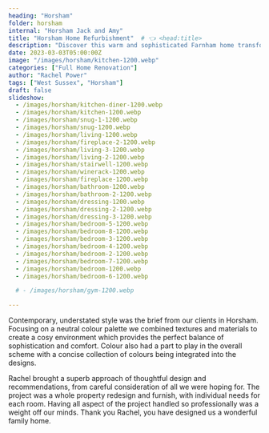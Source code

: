 ```yaml
---
heading: "Horsham"
folder: horsham
internal: "Horsham Jack and Amy"
title: "Horsham Home Refurbishment"  # 👈 <head:title>
description: "Discover this warm and sophisticated Farnham home transformation. A two-storey extension and full renovation create light-filled, spacious rooms perfect for international clients who love entertaining." # 👈 preview
date: 2023-03-03T05:00:00Z
image: "/images/horsham/kitchen-1200.webp"
categories: ["Full Home Renovation"]
author: "Rachel Power"
tags: ["West Sussex", "Horsham"]
draft: false
slideshow:
  - /images/horsham/kitchen-diner-1200.webp
  - /images/horsham/kitchen-1200.webp
  - /images/horsham/snug-1-1200.webp
  - /images/horsham/snug-1200.webp
  - /images/horsham/living-1200.webp
  - /images/horsham/fireplace-2-1200.webp
  - /images/horsham/living-3-1200.webp
  - /images/horsham/living-2-1200.webp
  - /images/horsham/stairwell-1200.webp
  - /images/horsham/winerack-1200.webp
  - /images/horsham/fireplace-1200.webp
  - /images/horsham/bathroom-1200.webp
  - /images/horsham/bathroom-2-1200.webp
  - /images/horsham/dressing-1200.webp
  - /images/horsham/dressing-2-1200.webp
  - /images/horsham/dressing-3-1200.webp
  - /images/horsham/bedroom-5-1200.webp
  - /images/horsham/bedroom-8-1200.webp
  - /images/horsham/bedroom-3-1200.webp
  - /images/horsham/bedroom-4-1200.webp
  - /images/horsham/bedroom-2-1200.webp
  - /images/horsham/bedroom-7-1200.webp
  - /images/horsham/bedroom-1200.webp
  - /images/horsham/bedroom-6-1200.webp

  # - /images/horsham/gym-1200.webp

---
```


Contemporary, understated style was the brief from our clients in Horsham.  Focusing on a neutral colour palette we combined textures and materials to create a cosy environment which provides the perfect balance of sophistication and comfort.  Colour also had a part to play in the overall scheme with a concise collection of colours being integrated into the designs.


<Testimonial link="https://www.houzz.co.uk/viewReview/1852179/rachel-power-design-review">
Rachel brought a superb approach of thoughtful design and recommendations, from careful consideration of all we were hoping for.
The project was a whole property redesign and furnish, with individual needs for each room. Having all aspect of the project handled so professionally was a weight off our minds. Thank you Rachel, you have designed us a wonderful family home.
</Testimonial>